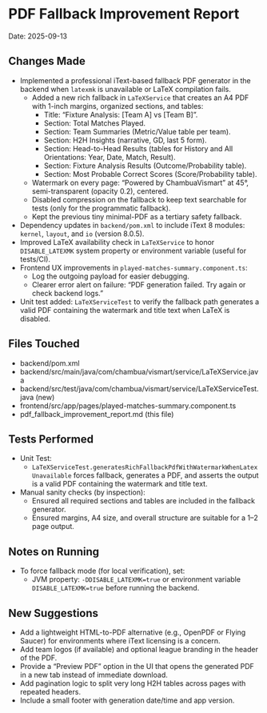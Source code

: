 # PDF Fallback Improvement Report

Date: 2025-09-13

## Changes Made

- Implemented a professional iText-based fallback PDF generator in the backend when `latexmk` is unavailable or LaTeX compilation fails.
  - Added a new rich fallback in `LaTeXService` that creates an A4 PDF with 1-inch margins, organized sections, and tables:
    - Title: “Fixture Analysis: [Team A] vs [Team B]”.
    - Section: Total Matches Played.
    - Section: Team Summaries (Metric/Value table per team).
    - Section: H2H Insights (narrative, GD, last 5 form).
    - Section: Head-to-Head Results (tables for History and All Orientations: Year, Date, Match, Result).
    - Section: Fixture Analysis Results (Outcome/Probability table).
    - Section: Most Probable Correct Scores (Score/Probability table).
  - Watermark on every page: “Powered by ChambuaVismart” at 45°, semi-transparent (opacity 0.2), centered.
  - Disabled compression on the fallback to keep text searchable for tests (only for the programmatic fallback).
  - Kept the previous tiny minimal-PDF as a tertiary safety fallback.
- Dependency updates in `backend/pom.xml` to include iText 8 modules: `kernel`, `layout`, and `io` (version 8.0.5).
- Improved LaTeX availability check in `LaTeXService` to honor `DISABLE_LATEXMK` system property or environment variable (useful for tests/CI).
- Frontend UX improvements in `played-matches-summary.component.ts`:
  - Log the outgoing payload for easier debugging.
  - Clearer error alert on failure: “PDF generation failed. Try again or check backend logs.”
- Unit test added: `LaTeXServiceTest` to verify the fallback path generates a valid PDF containing the watermark and title text when LaTeX is disabled.

## Files Touched

- backend/pom.xml
- backend/src/main/java/com/chambua/vismart/service/LaTeXService.java
- backend/src/test/java/com/chambua/vismart/service/LaTeXServiceTest.java (new)
- frontend/src/app/pages/played-matches-summary.component.ts
- pdf_fallback_improvement_report.md (this file)

## Tests Performed

- Unit Test:
  - `LaTeXServiceTest.generatesRichFallbackPdfWithWatermarkWhenLatexUnavailable` forces fallback, generates a PDF, and asserts the output is a valid PDF containing the watermark and title text.
- Manual sanity checks (by inspection):
  - Ensured all required sections and tables are included in the fallback generator.
  - Ensured margins, A4 size, and overall structure are suitable for a 1–2 page output.

## Notes on Running

- To force fallback mode (for local verification), set:
  - JVM property: `-DDISABLE_LATEXMK=true` or environment variable `DISABLE_LATEXMK=true` before running the backend.

## New Suggestions

- Add a lightweight HTML-to-PDF alternative (e.g., OpenPDF or Flying Saucer) for environments where iText licensing is a concern.
- Add team logos (if available) and optional league branding in the header of the PDF.
- Provide a “Preview PDF” option in the UI that opens the generated PDF in a new tab instead of immediate download.
- Add pagination logic to split very long H2H tables across pages with repeated headers.
- Include a small footer with generation date/time and app version.
